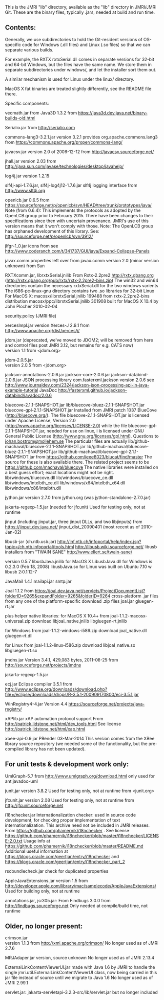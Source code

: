 This is the JMRI "lib" directory, available as the "lib" directory in JMRI/JMRI Git.   These are the binary files, typically .jars, needed at build and run time.

## Contents:

Generally, we use subdirectories to hold the Git-resident versions of OS-specific code for Windows (.dll files) and Linux (.so files) so that we can separate various builds.

For example, the RXTX rxtxSerial.dll comes in separate versions for 32-bit and 64-bit Windows, but the files have the same name.  We store them in separate subdirectories under windows/, and let the installer sort them out.

A similar mechanism is used for Linux under the linux/ directory.

MacOS X fat binaries are treated slightly differently, see the README file there.

Specific components:

vecmath.jar
 from Java3D 1.3.2
 from <https://java3d.dev.java.net/binary-builds-old.html>

Serialio.jar
 from <http://serialio.com>
 
commons-lang3-3.2.1.jar
    version 3.2.1
    provides org.apache.commons.lang3
    from https://commons.apache.org/proper/commons-lang/
     
javacsv.jar
 version 2.0 of 2006-12-12
 from <http://javacsv.sourceforge.net/>

jhall.jar
 version 2.03
 from <http://java.sun.com/javase/technologies/desktop/javahelp/>
 
log4j.jar
 version 1.2.15

slf4j-api-1.7.6.jar, slf4j-log4j12-1.7.6.jar
    slf4j logging interface
    from http://www.slf4j.org
    
openlcb.jar
    0.6.5 from https://sourceforge.net/p/openlcb/svn/HEAD/tree/trunk/prototypes/java/
    Note (from 0.6.4): This implements the protocols as adopted by the OpenLCB group prior to February 2015.  There have been changes to their specifications since then with uncertain provenance. JMRI's use of this version means that it won't comply with those.
    Note: The OpenLCB group has orphaned development of this library. See: http://sourceforge.net/p/openlcb/svn/3912/

jlfgr-1_0.jar 
    icons from see http://www.coderanch.com/t/341737/GUI/java/Expand-Collapse-Panels

javax.comm.properties
  left over from javax.comm version 2.0 (minor version unknown) from Sun
  
RXTXcomm.jar, librxtxSerial.jnilib
  From Rxtx-2.2pre2  http://rxtx.qbang.org (http://rxtx.qbang.org/pub/rxtx/rxtx-2.2pre2-bins.zip)
  The win32 and win64 directories contain the necessary rxtxSerial.dll for the two windows varients
  The i686-pc-linux-gnu directory contains two .so libraries for 32-bit Linux
  For MacOS X:
    macosx/librxtxSerial.jnilib     169488  from rxtx-2.2pre2-bins distribution
    macosx/ppc/librxtxSerial.jnilib 301908  built for MacOS X 10.4 by John Plocher 2010-02-04
  
security.policy
 (JMRI file)

xercesImpl.jar
  version Xerces-J 2.9.1
  from http://www.apache.org/dist/xerces/j/

jdom.jar
 (deprecated, we've moved to JDOM2; will be removed from here and control files post JMRI 3.12, but remains for e.g. CATS now)         
 version 1.1
 from <jdom.org>
 
jdom-2.0.5.jar               
 version 2.0.5
 from <jdom.org>
 
jackson-annotations-2.0.6.jar
jackson-core-2.0.6.jar
jackson-databind-2.0.6.jar
    JSON processing library com.fasterxml.jackson
    version 2.0.6
    see http://www.journaldev.com/2324/jackson-json-processing-api-in-java-example-tutorial
    JavaDoc http://fasterxml.github.io/jackson-databind/javadoc/2.0.6

bluecove-2.1.1-SNAPSHOT.jar
lib/bluecove-bluez-2.1.1-SNAPSHOT.jar
bluecove-gpl-2.1.1-SNAPSHOT.jar
    Installed from JMRI patch 1037
    BlueCove (http://bluecove.org/).
    The file bluecove-2.1.1-SNAPSHOT.jar is licensed under Apache License, 
        Version 2.0 (http://www.apache.org/licenses/LICENSE-2.0) while the 
        file bluecove-gpl-2.1.1-SNAPSHOT.jar, needed for use on linux, i
        is licensed under GNU General Public License (http://www.gnu.org/licenses/gpl.html).
    Questions to johan.bostrom@mollehem.se
    The particular files are actually
        lib/github-machaval/bluecove-2.1.1-SNAPSHOT.jar
        lib/github-machaval/bluecove-bluez-2.1.1-SNAPSHOT.jar
        lib/github-machaval/bluecove-gpl-2.1.1-SNAPSHOT.jar
    from https://github.com/ieee8023/blucat/find/master
    The source for these is also available there.
    The related project seems to be https://github.com/machaval/bluecove
    The native libraries were installed on a best guess effort;
            exact locations might not be right.
        lib/windows/bluecove.dll
        lib/windows/bluecove_ce.dll
        lib/windows/intelbth_ce.dll
        lib/windows/x64/intelbth_x64.dll
        lib/windows/x86/intelbth.dll

jython.jar
 version 2.7.0 from jython.org (was jython-standalone-2.7.0.jar)
 
jakarta-regexp-1.5.jar
  (needed for jfcunit)
  Used for testing only, not at runtime
  
jinput (including jinput.jar, three jinput DLLs, and two libjinputs)
  from <https://jinput.dev.java.net/> jinput_dist_20090401
  (most recent as of 2010-Jan-02)

libusb-jar (ch.ntb.usb.jar)
        http://inf.ntb.ch/infoportal/help/index.jsp?topic=/ch.ntb.infoportal/tools.html
        http://libusb.wiki.sourceforge.net/
        libusb installers from "TWAIN SANE" http://www.ellert.se/twain-sane/
        
  version 0.5.7
  libusbJava.jnilib for MacOS X
  LibusbJava.dll for Windows is 0.2.3.0 (Feb 18, 2008)
  libusbJava.so for Linux was built on Ubuntu 7.10 w libusb 2:0.1.12-7
  
JavaMail 1.4.1
  mailapi.jar
  smtp.jar
  
Joal 1.1.2
  from <https://joal.dev.java.net/servlets/ProjectDocumentList?folderID=9265&expandFolder=9265&folderID=9264>
  cross-platform .jar files
    from any one of the platform-specific download .zip files
      joal.jar
      gluegen-rt.jar

  plus helper native libraries:
  for MacOS X 10.4+
    from joal-1.1.2-macosx-universal.zip download
      libjoal_native.jnilib
      libgluegen-rt.jnilib

  for Windows
    from joal-1.1.2-windows-i586.zip download
      joal_native.dll
      gluegen-rt.dll
  
  for Linux
    from joal-1.1.2-linux-i586.zip download
      libjoal_native.so
      libgluegen-rt.so

jmdns.jar 
    Version 3.4.1, 429,083 bytes, 2011-08-25
    from http://sourceforge.net/projects/jmdns

jakarta-regexp-1.5.jar

ecj.jar
    Eclipse compiler 3.5.1 from 
    http://www.eclipse.org/downloads/download.php?file=/eclipse/downloads/drops/R-3.5.1-200909170800/ecj-3.5.1.jar
    
WinRegistry4-4.jar
    Version 4.4
    https://sourceforge.net/projects/java-registry/
    
xAPlib.jar
    xAP automation protocol support
    From http://patrick.lidstone.net/html/dev_tools.html
    See license http://patrick.lidstone.net/html/xap.html

xbee-api-0.9.jar
    PBender 03-Mar-2014 This version comes from the XBee library source repository 
    (we needed some of the functionality, but the pre-compiled library has not been updated).


## For unit tests & development work only:

UmlGraph-5.7
    from http://www.umlgraph.org/download.html
    only used for ant javadoc-uml

junit.jar
 version 3.8.2
 Used for testing only, not at runtime
 from <junit.org>

jfcunit.jar
  version 2.08 
  Used for testing only, not at runtime
  from <http://jfcunit.sourceforge.net>

i18nchecker.jar
    Internationalization checker: used in source code development, for checking 
    proper implementation of text internationalization.  This archive need not
    be included in JMRI releases.
    From https://github.com/phamernik/i18nchecker .
    See license https://github.com/phamernik/i18nchecker/blob/master/i18nchecker/LICENSE-2.0.txt
    Usage info at https://github.com/phamernik/i18nchecker/blob/master/README.md 
    Additional useful information at https://blogs.oracle.com/geertjan/entry/i18nchecker 
        and https://blogs.oracle.com/geertjan/entry/i18nchecker_part_2

rscbundlecheck.jar
    check for duplicated properties

AppleJavaExtensions.jar
 version 1.5
 from <http://developer.apple.com/library/mac/samplecode/AppleJavaExtensions/>
 Used for building only, not at runtime

annotations.jar, jsr305.jar:
    From Findbugs 3.0.0 from http://findbugs.sourceforge.net
    Only needed at compile/build time, not runtime
    

## Older, no longer present:

crimson.jar             
 version 1.1.3
 from <http://xml.apache.org/crimson/>
 No longer used as of JMRI 2.7.6

MRJAdaper.jar
 version, source unknown
 No longer used as of JMRI 2.13.4

ExternalLinkContentViewerUI.jar
  made with Java 1.6 by JMRI to handle the single jmri.util.ExternalLinkContentViewerUI class,
  now being carried in this jar file instead of source until we migrate to Java 1.6
  No longer used as of JMRI 2.99.1
  
servlet.jar:
  jakarta-servletapi-3.2.3-src/lib/servlet.jar but no longer included

